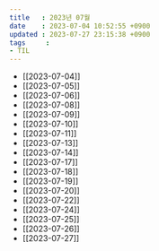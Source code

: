 ```yaml
---
title   : 2023년 07월
date    : 2023-07-04 10:52:55 +0900
updated : 2023-07-27 23:15:38 +0900
tags     : 
- TIL
---
```

- [[2023-07-04]]
- [[2023-07-05]]
- [[2023-07-06]]
- [[2023-07-08]]
- [[2023-07-09]]
- [[2023-07-10]]
- [[2023-07-11]]
- [[2023-07-13]]
- [[2023-07-14]]
- [[2023-07-17]]
- [[2023-07-18]]
- [[2023-07-19]]
- [[2023-07-20]]
- [[2023-07-22]]
- [[2023-07-24]]
- [[2023-07-25]]
- [[2023-07-26]]
- [[2023-07-27]]
